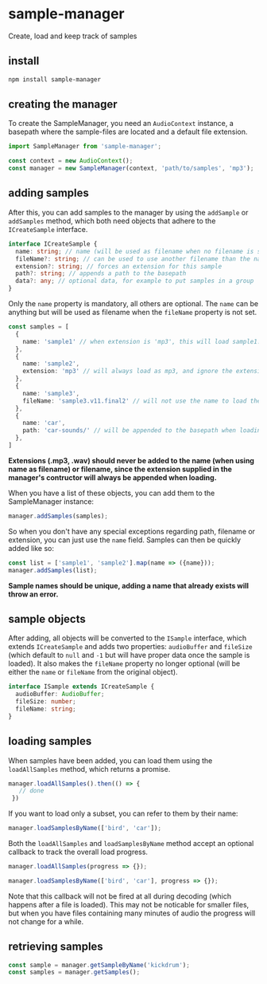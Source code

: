 # sample-manager

Create, load and keep track of samples

## install
```sh
npm install sample-manager
```

## creating the manager

To create the SampleManager, you need an `AudioContext` instance, a basepath where the sample-files are located and a default file extension.

```typescript
import SampleManager from 'sample-manager';

const context = new AudioContext();
const manager = new SampleManager(context, 'path/to/samples', 'mp3');
```

## adding samples
After this, you can add samples to the manager by using the `addSample` or `addSamples` method, which both need objects that adhere to the `ICreateSample` interface.

```typescript
interface ICreateSample {
  name: string; // name (will be used as filename when no filename is supplied)
  fileName?: string; // can be used to use another filename than the name
  extension?: string; // forces an extension for this sample
  path?: string; // appends a path to the basepath
  data?: any; // optional data, for example to put samples in a group
}
```
Only the `name` property is mandatory, all others are optional. The `name` can be anything but will be used as filename when the `fileName` property is not set.

```typescript
const samples = [
  {
    name: 'sample1' // when extension is 'mp3', this will load sample1.mp3
  },
  {
    name: 'sample2',
    extension: 'mp3' // will always load as mp3, and ignore the extension in the constructor
  },
  {
    name: 'sample3',
    fileName: 'sample3.v11.final2' // will not use the name to load the file
  },
  {
    name: 'car',
    path: 'car-sounds/' // will be appended to the basepath when loading
  },
]
```
__Extensions (.mp3, .wav) should never be added to the name (when using name as filename) or filename, since the extension supplied in the manager's contructor will always be appended when loading.__

When you have a list of these objects, you can add them to the SampleManager instance:

```typescript
manager.addSamples(samples);
```

So when you don't have any special exceptions regarding path, filename or extension, you can just use the `name` field. Samples can then be quickly added like so:

```typescript
const list = ['sample1', 'sample2'].map(name => ({name}));
manager.addSamples(list);
```

__Sample names should be unique, adding a name that already exists will throw an error.__

## sample objects
After adding, all objects will be converted to the `ISample` interface, which extends `ICreateSample` and adds two properties: `audioBuffer` and `fileSize` (which default to `null` and `-1` but will have proper data once the sample is loaded). It also makes the `fileName` property no longer optional (will be either the `name` or `fileName` from the original object).

```typescript
interface ISample extends ICreateSample {
  audioBuffer: AudioBuffer;
  fileSize: number;
  fileName: string;
}

```

## loading samples
 When samples have been added, you can load them using the `loadAllSamples` method, which returns a promise.

 ```typescript
manager.loadAllSamples().then(() => {
    // done
  })
```

If you want to load only a subset, you can refer to them by their name:
```typescript
manager.loadSamplesByName(['bird', 'car']);
```

Both the `loadAllSamples` and `loadSamplesByName` method accept an optional callback to track the overall load progress.

```typescript
manager.loadAllSamples(progress => {});

manager.loadSamplesByName(['bird', 'car'], progress => {});
```
Note that this callback will not be fired at all during decoding (which happens after a file is loaded). This may not be noticable for smaller files, but when you have files containing many minutes of audio the progress will not change for a while.


## retrieving samples
```typescript
const sample = manager.getSampleByName('kickdrum');
const samples = manager.getSamples();
```
